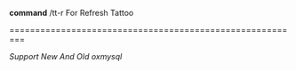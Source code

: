 **command**
/tt-r For Refresh Tattoo

=========================================================

*Support New And Old oxmysql*